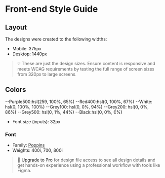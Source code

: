 # Front-end Style Guide

## Layout

The designs were created to the following widths:

- Mobile: 375px
- Desktop: 1440px

> 💡 These are just the design sizes. Ensure content is responsive and meets WCAG requirements by testing the full range of screen sizes from 320px to large screens.

## Colors



--Purple500:hsl(259, 100%, 65%)
--Red400:hsl(0, 100%, 67%)
--White: hsl(0, 100%, 100%)
--Grey100: hsl(0, 0%, 94%)
--Grey200: hsl(0, 0%, 86%)
--Grey500: hsl(0, 1%, 44%)
--Black:hsl(0, 0%, 0%)


- Font size (inputs): 32px

### Font

- Family: [Poppins](https://fonts.google.com/specimen/Poppins)
- Weights: 400i, 700, 800i

> 💎 [Upgrade to Pro](https://www.frontendmentor.io/pro?ref=style-guide) for design file access to see all design details and get hands-on experience using a professional workflow with tools like Figma.
